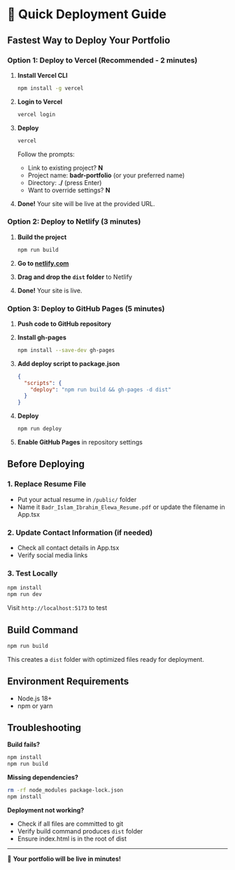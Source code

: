 # 🚀 Quick Deployment Guide

## Fastest Way to Deploy Your Portfolio

### Option 1: Deploy to Vercel (Recommended - 2 minutes)

1. **Install Vercel CLI**
   ```bash
   npm install -g vercel
   ```

2. **Login to Vercel**
   ```bash
   vercel login
   ```

3. **Deploy**
   ```bash
   vercel
   ```
   
   Follow the prompts:
   - Link to existing project? **N**
   - Project name: **badr-portfolio** (or your preferred name)
   - Directory: **./** (press Enter)
   - Want to override settings? **N**

4. **Done!** Your site will be live at the provided URL.

### Option 2: Deploy to Netlify (3 minutes)

1. **Build the project**
   ```bash
   npm run build
   ```

2. **Go to [netlify.com](https://netlify.com)**

3. **Drag and drop the `dist` folder** to Netlify

4. **Done!** Your site is live.

### Option 3: Deploy to GitHub Pages (5 minutes)

1. **Push code to GitHub repository**

2. **Install gh-pages**
   ```bash
   npm install --save-dev gh-pages
   ```

3. **Add deploy script to package.json**
   ```json
   {
     "scripts": {
       "deploy": "npm run build && gh-pages -d dist"
     }
   }
   ```

4. **Deploy**
   ```bash
   npm run deploy
   ```

5. **Enable GitHub Pages** in repository settings

## Before Deploying

### 1. Replace Resume File
- Put your actual resume in `/public/` folder
- Name it `Badr_Islam_Ibrahim_Elewa_Resume.pdf` or update the filename in App.tsx

### 2. Update Contact Information (if needed)
- Check all contact details in App.tsx
- Verify social media links

### 3. Test Locally
```bash
npm install
npm run dev
```
Visit `http://localhost:5173` to test

## Build Command
```bash
npm run build
```
This creates a `dist` folder with optimized files ready for deployment.

## Environment Requirements
- Node.js 18+
- npm or yarn

## Troubleshooting

**Build fails?**
```bash
npm install
npm run build
```

**Missing dependencies?**
```bash
rm -rf node_modules package-lock.json
npm install
```

**Deployment not working?**
- Check if all files are committed to git
- Verify build command produces `dist` folder
- Ensure index.html is in the root of dist

---

🎉 **Your portfolio will be live in minutes!**